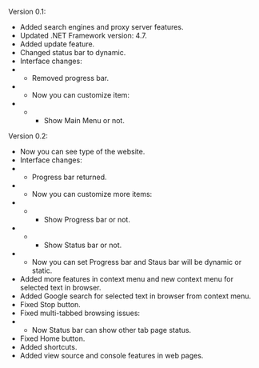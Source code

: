 Version 0.1:
* Added search engines and proxy server features.
* Updated .NET Framework version: 4.7.
* Added update feature.
* Changed status bar to dynamic.
* Interface changes:
* * Removed progress bar.
* * Now you can customize item:
* * * Show Main Menu or not.

Version 0.2:
* Now you can see type of the website.
* Interface changes:
* * Progress bar returned.
* * Now you can customize more items:
* * * Show Progress bar or not.
* * * Show Status bar or not.
* * Now you can set Progress bar and Staus bar will be dynamic or static.
* Added more features in context menu and new context menu for selected text in browser.
* Added Google search for selected text in browser from context menu.
* Fixed Stop button.
* Fixed multi-tabbed browsing issues:
* * Now Status bar can show other tab page status.
* Fixed Home button.
* Added shortcuts.
* Added view source and console features in web pages.
